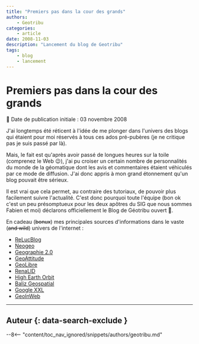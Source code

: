 ```yaml
---
title: "Premiers pas dans la cour des grands"
authors:
    - Geotribu
categories:
    - article
date: 2008-11-03
description: "Lancement du blog de Geotribu"
tags:
    - blog
    - lancement
---
```


# Premiers pas dans la cour des grands

:calendar: Date de publication initiale : 03 novembre 2008

J'ai longtemps été réticent à l'idée de me plonger dans l'univers des blogs qui étaient pour moi réservés à tous ces ados pré-pubères (je ne critique pas je suis passé par là).

Mais, le fait est qu'après avoir passé de longues heures sur la toile (comprenez le Web :wink:), j'ai pu croiser un certain nombre de personnalités du monde de la géomatique dont les avis et commentaires étaient véhiculés par ce mode de diffusion. J'ai donc appris à mon grand étonnement qu'un blog pouvait être sérieux.

Il est vrai que cela permet, au contraire des tutoriaux, de pouvoir plus facilement suivre l'actualité. C'est donc pourquoi toute l'équipe (bon ok c'est un peu présomptueux pour les deux apôtres du SIG que nous sommes Fabien et moi) déclarons officiellement le Blog de Géotribu ouvert :partying_face:.

En cadeau (~~bonux~~) mes principales sources d'informations dans le vaste (~~and wild~~) univers de l'internet :

- [ReLucBlog](http://3liz.com/blog/rldhont/index.php/)
- [Neogeo](http://www.neogeo-online.net/)
- [Geographie 2.0](http://geographie2point0.blogspot.com/)
- [GeoAttitude](http://www.geoattitude.com/)
- [GeoLibre](http://georezo.net/blog/geolibre/)
- [RenaLID](http://www.renalid.com/)
- [High Earth Orbit](http://highearthorbit.com/)
- [Baliz Geospatial](http://media.baliz-geospatial.com/)
- [Google XXL](http://googlexxl.blogspot.com/)
- [GeoInWeb](http://www.geoinweb.com/)

----

## Auteur {: data-search-exclude }

--8<-- "content/toc_nav_ignored/snippets/authors/geotribu.md"
